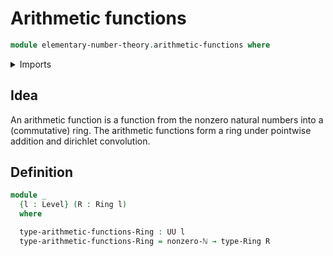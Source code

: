 # Arithmetic functions

```agda
module elementary-number-theory.arithmetic-functions where
```

<details><summary>Imports</summary>

```agda
open import elementary-number-theory.nonzero-natural-numbers
open import foundation.universe-levels
open import ring-theory.rings
```

</details>

## Idea

An arithmetic function is a function from the nonzero natural numbers into a (commutative) ring. The arithmetic functions form a ring under pointwise addition and dirichlet convolution.

## Definition

```agda
module _
  {l : Level} (R : Ring l)
  where

  type-arithmetic-functions-Ring : UU l
  type-arithmetic-functions-Ring = nonzero-ℕ → type-Ring R
```
